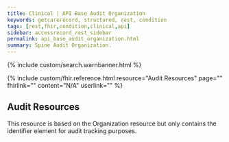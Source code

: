 ```yaml
---
title: Clinical | API Base Audit Organization
keywords: getcarerecord, structured, rest, condition
tags: [rest,fhir,condition,clinical,api]
sidebar: accessrecord_rest_sidebar
permalink: api_base_audit_organization.html
summary: Spine Audit Organization.
---
```

{% include custom/search.warnbanner.html %}

{% include custom/fhir.reference.html resource="Audit Resources" page="" fhirlink="" content="N/A" userlink="" %}

## Audit Resources ##

This resource is based on the Organization resource but only contains the identifier element for audit tracking purposes.